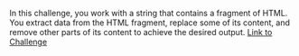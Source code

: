 In this challenge, you work with a string that contains a fragment of HTML. You extract data from the HTML fragment, replace some of its content, and remove other parts of its content to achieve the desired output.
<a href="https://learn.microsoft.com/en-gb/training/modules/csharp-modify-content/5-exercise-challenge-extract-replace-remove-data">Link to Challenge</a>